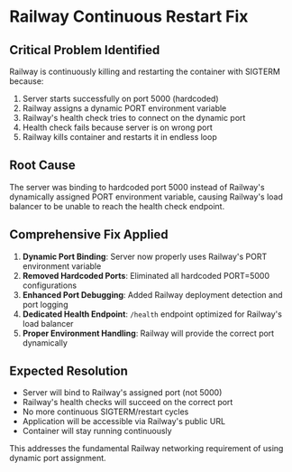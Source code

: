 # Railway Continuous Restart Fix

## Critical Problem Identified
Railway is continuously killing and restarting the container with SIGTERM because:
1. Server starts successfully on port 5000 (hardcoded)
2. Railway assigns a dynamic PORT environment variable
3. Railway's health check tries to connect on the dynamic port
4. Health check fails because server is on wrong port
5. Railway kills container and restarts it in endless loop

## Root Cause
The server was binding to hardcoded port 5000 instead of Railway's dynamically assigned PORT environment variable, causing Railway's load balancer to be unable to reach the health check endpoint.

## Comprehensive Fix Applied
1. **Dynamic Port Binding**: Server now properly uses Railway's PORT environment variable
2. **Removed Hardcoded Ports**: Eliminated all hardcoded PORT=5000 configurations
3. **Enhanced Port Debugging**: Added Railway deployment detection and port logging
4. **Dedicated Health Endpoint**: `/health` endpoint optimized for Railway's load balancer
5. **Proper Environment Handling**: Railway will provide the correct port dynamically

## Expected Resolution
- Server will bind to Railway's assigned port (not 5000)
- Railway's health checks will succeed on the correct port
- No more continuous SIGTERM/restart cycles
- Application will be accessible via Railway's public URL
- Container will stay running continuously

This addresses the fundamental Railway networking requirement of using dynamic port assignment.